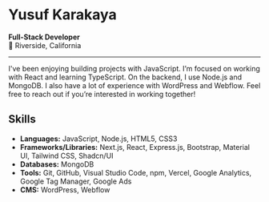 # Yusuf Karakaya

**Full-Stack Developer**  
📍 Riverside, California

---

I've been enjoying building projects with JavaScript. I’m focused on working with React and learning TypeScript. On the backend, I use Node.js and MongoDB. I also have a lot of experience with WordPress and Webflow. Feel free to reach out if you’re interested in working together!


## Skills
- **Languages:** JavaScript, Node.js, HTML5, CSS3
- **Frameworks/Libraries:** Next.js, React, Express.js, Bootstrap, Material UI, Tailwind CSS, Shadcn/UI
- **Databases:** MongoDB
- **Tools:** Git, GitHub, Visual Studio Code, npm, Vercel, Google Analytics, Google Tag Manager, Google Ads
- **CMS:** WordPress, Webflow
